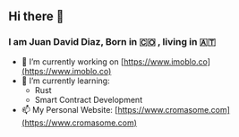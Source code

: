 ## Hi there 👋

### I am Juan David Diaz, Born in 🇨🇴 , living in 🇦🇹

- 🔭 I’m currently working on [https://www.imoblo.co](https://www.imoblo.co)
- 🌱 I’m currently learning:
  - Rust
  - Smart Contract Development
- 📫 My Personal Website: [https://www.cromasome.com](https://www.cromasome.com)

<!--
**juanitoddd/juanitoddd** is a ✨ _special_ ✨ repository because its `README.md` (this file) appears on your GitHub profile.

Here are some ideas to get you started:

- 🔭 I’m currently working on ...
- 🌱 I’m currently learning ...
- 👯 I’m looking to collaborate on ...
- 🤔 I’m looking for help with ...
- 💬 Ask me about ...
- 📫 How to reach me: ...
- 😄 Pronouns: ...
- ⚡ Fun fact: ...
-->
